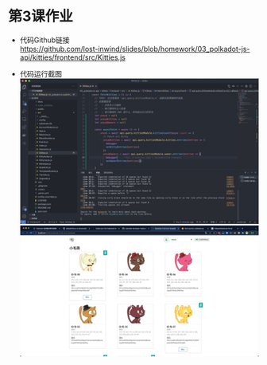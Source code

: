# 第3课作业
- 代码Github链接  
https://github.com/lost-inwind/slides/blob/homework/03_polkadot-js-api/kitties/frontend/src/Kitties.js

- 代码运行截图  
![代码运行截图0](./img/lesson3-0.png)
![代码运行截图1](./img/lesson3-1.png)
